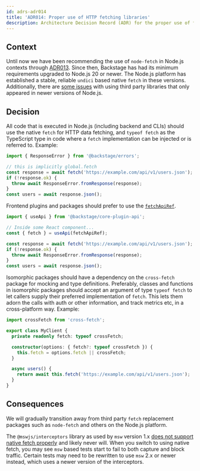 ```yaml
---
id: adrs-adr014
title: 'ADR014: Proper use of HTTP fetching libraries'
description: Architecture Decision Record (ADR) for the proper use of fetchApiRef, native fetch, and cross-fetch for data fetching.
---
```


## Context

Until now we have been recommending the use of `node-fetch` in Node.js contexts
through [ADR013](./adr013-use-node-fetch.md). Since then, Backstage has had its
minimum requirements upgraded to Node.js 20 or newer. The Node.js platform has
established a stable, reliable `undici` based native `fetch` in these versions.
Additionally, there are [some issues](https://github.com/backstage/backstage/issues/24590)
with using third party libraries that only appeared in newer versions of
Node.js.

## Decision

All code that is executed in Node.js (including backend and CLIs) should use the
native `fetch` for HTTP data fetching, and `typeof fetch` as the TypeScript type
in code where a `fetch` implementation can be injected or is referred to.
Example:

```ts
import { ResponseError } from '@backstage/errors';

// this is implicitly global.fetch
const response = await fetch('https://example.com/api/v1/users.json');
if (!response.ok) {
  throw await ResponseError.fromResponse(response);
}
const users = await response.json();
```

Frontend plugins and packages should prefer to use the
[`fetchApiRef`](https://backstage.io/docs/reference/core-plugin-api.fetchapiref).

```ts
import { useApi } from '@backstage/core-plugin-api';

// Inside some React component...
const { fetch } = useApi(fetchApiRef);

const response = await fetch('https://example.com/api/v1/users.json');
if (!response.ok) {
  throw await ResponseError.fromResponse(response);
}
const users = await response.json();
```

Isomorphic packages should have a dependency on the `cross-fetch` package for
mocking and type definitions. Preferably, classes and functions in isomorphic
packages should accept an argument of type `typeof fetch` to let callers supply
their preferred implementation of `fetch`. This lets them adorn the calls with
auth or other information, and track metrics etc, in a cross-platform way.
Example:

```ts
import crossFetch from 'cross-fetch';

export class MyClient {
  private readonly fetch: typeof crossFetch;

  constructor(options: { fetch?: typeof crossFetch }) {
    this.fetch = options.fetch || crossFetch;
  }

  async users() {
    return await this.fetch('https://example.com/api/v1/users.json');
  }
}
```

## Consequences

We will gradually transition away from third party `fetch` replacement packages
such as `node-fetch` and others on the Node.js platform.

The `@mswjs/interceptors` library as used by `msw` version 1.x [does not support native fetch properly](https://github.com/mswjs/msw/issues/1563#issuecomment-1694249010) and likely never will. When you switch to using native fetch, you may see `msw` based tests start to fail to both capture and block traffic. Certain tests may need to be rewritten to use `msw` 2.x or newer instead, which uses a newer version of the interceptors.
